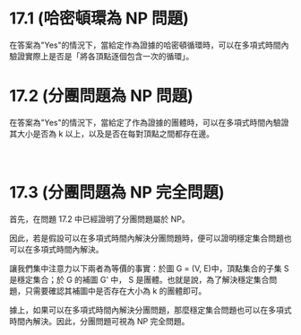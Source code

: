# 17.1 (哈密頓環為 NP 問題)

在答案為"Yes"的情況下，當給定作為證據的哈密頓循環時，可以在多項式時間內驗證實際上是否是「將各頂點逐個包含一次的循環」。
　

# 17.2 (分團問題為 NP 問題)

在答案為"Yes"的情況下，當給定了作為證據的團體時，可以在多項式時間內驗證其大小是否為 k 以上，以及是否在每對頂點之間都存在邊。

　

# 17.3 (分團問題為 NP 完全問題)

首先，在問題 17.2 中已經證明了分團問題屬於 NP。

因此，若是假設可以在多項式時間內解決分團問題時，便可以證明穩定集合問題也可以在多項式時間內解決。

讓我們集中注意力以下兩者為等價的事實：於圖 G = (V, E)中，頂點集合的子集 S 是穩定集合；於 G 的補圖 G' 中， S 是團體。也就是說，為了解決穩定集合問題，只需要確認其補圖中是否存在大小為 k 的團體即可。

據上，如果可以在多項式時間內解決分團問題，那麼穩定集合問題也可以在多項式時間內解決。因此，分團問題可視為 NP 完全問題。　























